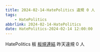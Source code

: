 ```yaml
---
title: 2024-02-14-HatePolitics 違規 0 人
tags:
    - HatePolitics
abbrlink: 2024-02-14-HatePolitics
date: HatePolitics-2024-02-14 12:00:00
---
```

HatePolitics 板 [板規連結](https://www.ptt.cc/bbs/HatePolitics/M.1617115262.A.D60.html)
昨天違規 0 人
